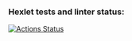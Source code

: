 ### Hexlet tests and linter status:
[![Actions Status](https://github.com/SerovAA/python-project-52/actions/workflows/hexlet-check.yml/badge.svg)](https://github.com/SerovAA/python-project-52/actions)